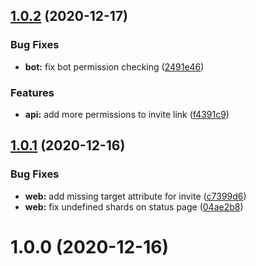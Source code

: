 ## [1.0.2](https://github.com/chamburr/wyvor/compare/v1.0.1...v1.0.2) (2020-12-17)

### Bug Fixes

- **bot:** fix bot permission checking
  ([2491e46](https://github.com/chamburr/wyvor/commit/2491e4665a986be8b1850b1840f528dcc0cde8fb))

### Features

- **api:** add more permissions to invite link
  ([f4391c9](https://github.com/chamburr/wyvor/commit/f4391c9004cdd6e23b9f4643ed9d6374c3f18a62))

## [1.0.1](https://github.com/chamburr/wyvor/compare/v1.0.0...v1.0.1) (2020-12-16)

### Bug Fixes

- **web:** add missing target attribute for invite
  ([c7399d6](https://github.com/chamburr/wyvor/commit/c7399d6fd16cdb8064d66bad14696e784b1700c3))
- **web:** fix undefined shards on status page
  ([04ae2b8](https://github.com/chamburr/wyvor/commit/04ae2b8d8ca9d9b4262b44d5a95d190b024941d6))

# 1.0.0 (2020-12-16)
